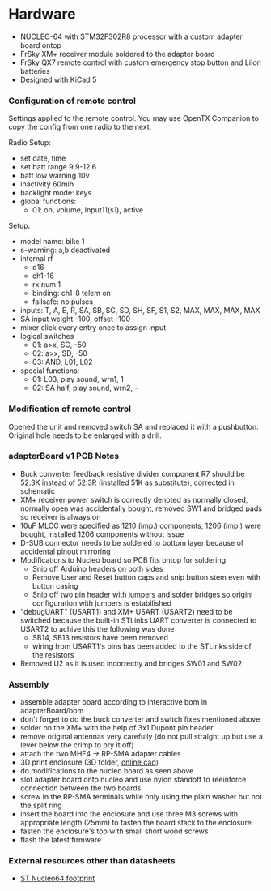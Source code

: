 # Hardware
- NUCLEO-64 with STM32F302R8 processor with a custom adapter board ontop 
- FrSky XM+ receiver module soldered to the adapter board
- FrSky QX7 remote control with custom emergency stop button and LiIon batteries
- Designed with KiCad 5

### Configuration of remote control
Settings applied to the remote control. You may use OpenTX Companion to copy the config from one radio to the next.

Radio Setup:

- set date, time
- set batt range 9,9-12.6
- batt low warning 10v
- inactivity 60min
- backlight mode: keys
- global functions:
  - 01: on, volume, Input11(s1), active

Setup:

- model name: bike 1
 - s-warning: a,b deactivated
 - internal rf
   - d16
   - ch1-16
   - rx num 1
   - binding:  ch1-8 telem on
   - failsafe: no pulses
- inputs: T, A, E, R, SA, SB, SC, SD, SH, SF, S1, S2, MAX, MAX, MAX, MAX
 - SA input weight -100, offset -100
- mixer click every entry once to assign input
- logical switches
  - 01: a>x, SC, -50
  - 02: a>x, SD, -50
  - 03: AND, L01, L02
- special functions:
  - 01: L03, play sound, wrn1, 1 
  - 02: SA half, play sound, wrn2, -


### Modification of remote control
Opened the unit and removed switch SA and replaced it with a pushbutton. Original hole needs to be enlarged with a drill.

### adapterBoard v1 PCB  Notes
- Buck converter feedback resistive divider component R7 should be 52.3K instead of 52.3R (installed 51K as substitute), corrected in schematic
- XM+ receiver power switch is correctly denoted as normally closed, normally open was accidentally bought, removed SW1 and bridged pads so receiver is always on
- 10uF MLCC were specified as 1210 (imp.) components, 1206 (imp.) were bought, installed 1206 components without issue
- D-SUB connector needs to be soldered to bottom layer because of accidental pinout mirroring
- Modifications to Nucleo board so PCB fits ontop for soldering
   - Snip off Arduino headers on both sides
   - Remove User and Reset button caps and snip button stem even with button casing 
   - Snip off two pin header with jumpers and solder bridges so originl configuration with jumpers is estabilished
- "debugUART" (USART1) and XM+ USART (USART2) need to be switched because the built-in STLinks UART converter is connected to USART2
to achive this the following was done
  - SB14, SB13 resistors have been removed
  - wiring from USART1's pins has been added to the STLinks side of the resistors
- Removed U2 as it is used incorrectly and bridges SW01 and SW02

### Assembly
- assemble adapter board according to interactive bom in adapterBoard/bom
- don't forget to do the buck converter and switch fixes mentioned above
- solder on the XM+ with the help of 3x1 Dupont pin header
- remove original antennas very carefully (do not pull straight up but use a lever below the crimp to pry it off)
- attach the two MHF4 -> RP-SMA adapter cables
- 3D print enclosure (3D folder, [online cad](https://cad.onshape.com/documents/3ef6522cbbdee6598b7177e3/w/a3b5db2935905c5482c54099/e/5c57edc258b28d56febac476)) 
- do modifications to the nucleo board as seen above
- slot adapter board onto nucleo and use nylon standoff to reeinforce connection between the two boards
- screw in the RP-SMA terminals while only using the plain washer but not the split ring
- insert the board into the enclosure and use three M3 screws with appropriate length (25mm) to fasten the board stack to the enclosure
- fasten the enclosure's top with small short wood screws
- flash the latest firmware

### External resources other than datasheets
* [ST Nucleo64 footprint](https://github.com/mobilinkd/stm-morpho-template)
